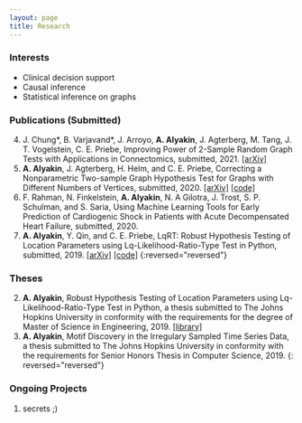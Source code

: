 ```yaml
---
layout: page
title: Research
---
```

### Interests
- Clinical decision support
- Causal inference
- Statistical inference on graphs

### Publications (Submitted)
4. J. Chung\*, B. Varjavand\*, J. Arroyo, **A. Alyakin**, J. Agterberg, M. Tang,
   J. T. Vogelstein, C. E. Priebe, Improving Power of 2-Sample Random Graph
   Tests with Applications in Connectomics, submitted, 2021.
   [[arXiv]](https://arxiv.org/abs/1911.02741)
3. **A. Alyakin**, J. Agterberg, H. Helm, and C. E. Priebe, Correcting a
   Nonparametric Two-sample Graph Hypothesis Test for Graphs with Different
   Numbers of Vertices, submitted, 2020.
   [[arXiv]](https://arxiv.org/abs/2008.09434)
   [[code]](https://github.com/alyakin314/correcting-nonpar)
2. F. Rahman, N. Finkelstein, **A. Alyakin**, N. A Gilotra, J. Trost, S. P.
   Schulman, and S. Saria, Using Machine Learning Tools for Early Prediction of
   Cardiogenic Shock in Patients with Acute Decompensated Heart Failure,
   submitted, 2020.
1. **A. Alyakin**, Y. Qin, and C. E. Priebe, LqRT: Robust Hypothesis Testing of
   Location Parameters using Lq-Likelihood-Ratio-Type Test in Python, submitted,
   2019.
   [[arXiv]](https://arxiv.org/abs/1911.11922)
   [[code]](https://github.com/alyakin314/lqrt)
{:reversed="reversed"}

### Theses
2. **A. Alyakin**, Robust Hypothesis Testing of Location Parameters using
   Lq-Likelihood-Ratio-Type Test in Python, a thesis submitted to The Johns
   Hopkins University in conformity with the requirements for the degree of
   Master of Science in Engineering, 2019.
   [[library]](http://jhir.library.jhu.edu/handle/1774.2/62301)
1. **A. Alyakin**, Motif Discovery in the Irregulary Sampled Time Series Data, a
   thesis submitted to The Johns Hopkins University in conformity with the
   requirements for Senior Honors Thesis in Computer Science, 2019.
{: reversed="reversed"}


### Ongoing Projects
1. secrets ;) 

